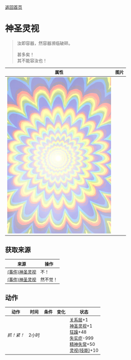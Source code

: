 [返回首页](index.md)  
# 神圣灵视  
> 汝即容器，然容器濒临破碎。<br><br>甚多矣！<br>其不能容汝也！  
  
  属性  |   图片   
 ----  |  ----:   
   |  ![](Sprite/God.png)   
  
## 获取来源  
来源  |  操作  
----  |  ----  
[(事件)神圣灵视](Event_GodExperience1f.md)  |  不！  
[(事件)神圣灵视](Event_HuntedExperience1f.md)  |  然不觉！  
## 动作  
动作  |  时间  |  条件  |  变化  |  状态  
----  |  ----  |  ----  |  ----  |  ----  
<i>抓！紧！</i>  |  2小时  |    |    |  [关系层](RelationalLayer.md)+1<br>[神圣灵视](GodInsight.md)+1<br>[狂躁](Mania.md)+48<br>[失实症](Derealization.md)-999<br>[精神失常](MindState.md)+50<br>[灵视(技能)](Skill_Insight.md)+10  
